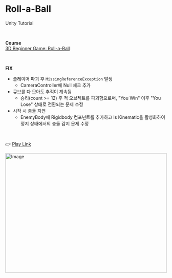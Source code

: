 # Roll-a-Ball

Unity Tutorial

<br>

**Course**  
[3D Beginner Game: Roll-a-Ball](https://learn.unity.com/course/roll-a-ball?version=2022.3)

<br>

**FIX**

- 플레이어 파괴 후 `MissingReferenceException` 발생
  - CameraController에 Null 체크 추가
- 큐브를 다 모아도 추적이 계속됨
  - 승리(count >= 12) 후 적 오브젝트를 파괴함으로써, "You Win" 이후 "You Lose" 상태로 전환되는 문제 수정
- 시작 시 충돌 지연
  - EnemyBody에 Rigidbody 컴포넌트를 추가하고 Is Kinematic을 활성화하여 정지 상태에서의 충돌 감지 문제 수정

<br>

👉 [Play Link](https://play.unity.com/en/games/752f1375-a6c9-4e85-bfe3-e6cf14f58328/rollaball-wozl)

<img width="504" height="374" alt="Image" src="https://github.com/user-attachments/assets/879af893-c9b2-4034-8e7f-4739ba9f11d0" />
